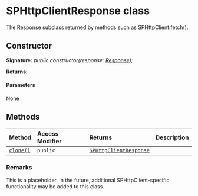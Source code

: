 # SPHttpClientResponse class







The Response subclass returned by methods such as SPHttpClient.fetch().


## Constructor


**Signature:** _public constructor(response: [Response](../../whatwg-fetch.api/class/response.md));_

**Returns**: 



#### Parameters
None





## Methods

| Method	   | Access Modifier | Returns	| Description|
|:-------------|:----|:-------|:-----------|
|[`clone()`](clone-sphttpclientresponse.md)     | `public` | [`SPHttpClientResponse`](../../sp-http.api/class/sphttpclientresponse.md) |  |





### Remarks

This is a placeholder. In the future, additional SPHttpClient-specific functionality may be added to this class.

